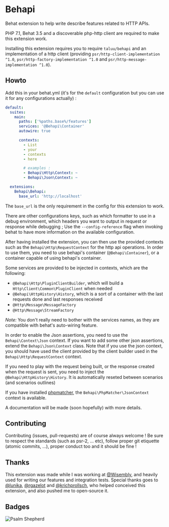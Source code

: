 Behapi
======
Behat extension to help write describe features related to HTTP APIs.

PHP 7.1, Behat 3.5 and a discoverable php-http client are required to make
this extension work.

Installing this extension requires you to require `taluu/behapi` and an
implementation of a http client (providing
`psr/http-client-implementation ^1.0`,
`psr/http-factory-implementation ^1.0` and
`psr/http-message-implementation ^1.0`).

Howto
-----
Add this in your behat.yml (it's for the `default` configuration but you can
use it for any configurations actually) :

```yaml
default:
  suites:
    main:
      paths: ['%paths.base%/features']
      services: '@Behapi\Container'
      autowire: true

      contexts:
        - List
        - your
        - contexts
        - here

        # examples :
        - Behapi\Http\Context: ~
        - Behapi\Json\Context: ~

  extensions:
    Behapi\Behapi:
      base_url: 'http://localhost'
```

The `base_url` is the only requirement in the config for this extension to work.

There are other configurations keys, such as which formatter to use in a debug
environment, which headers you want to output in request or response while
debugging ; Use the `--config-reference` flag when invoking behat to have more
information on the available configuration.

After having installed the extension, you can then use the provided contexts
such as the `Behapi\Http\RequestContext` for the http api operations. In order
to use them, you need to use behapi's container (`@Behapi\Container`), or a
container capable of using behapi's container.

Some services are provided to be injected in contexts, which are the following:

- `@Behapi\Http\PluginClientBuilder`, which will build a
  `Http\Client\Common\PluginClient` when needed
- `@Behapi\HttpHistory\History`, which is a sort of a container with the last
  requests done and last responses received
- `@Http\Message\MessageFactory`
- `@Http\Message\StreamFactory`

*Note:* You don't really need to bother with the services names, as they are
compatible with behat's auto-wiring feature.

In order to enable the Json assertions, you need to use the
`Behapi\Context\Json` context. If you want to add some other json assertions,
extend the `Behapi\Json\Context` class. Note that if you use the json context,
you should have used the client provided by the client builder used in the
`Behapi\Http\RequestContext` context.

If you need to play with the request being built, or the response created when
the request is sent, you need to inject the `@Behapi\HttpHistory\History`. It is
automatically reseted between scenarios (and scenarios outlines)

If you have installed [phpmatcher](https://github.com/coduo/php-matcher/), the
`Behapi\PhpMatcher\JsonContext` context is available.

A documentation will be made (soon hopefully) with more details.

Contributing
------------
Contributing (issues, pull-requests) are of course always welcome ! Be sure to
respect the standards (such as psr-2, ... etc), follow proper git etiquette
(atomic commits, ...), proper conduct too and it should be fine !

Thanks
------
This extension was made while I was working at
[@Wisembly](https://github.com/Wisembly), and heavily used for writing our
features and integration tests. Special thanks goes to
[@lunika](https://github.com/lunika), [@rgazelot](https://github.com/rgazelot)
and [@krichprollsch](https://github.com/krichprollsch), who helped conceived
this extension, and also pushed me to open-source it.

Badges
------
![Psalm Shepherd](https://shepherd.dev/github/Taluu/Behapi/coverage.svg)
